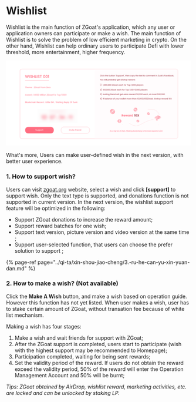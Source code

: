 # Wishlist

Wishlist is the main function of ZGoat's application, which any user or application owners can participate or make a wish. The main function of Wishlist is to solve the problem of low efficient marketing in crypto. On the other hand, Wishlist can help ordinary users to participate Defi with lower threshold, more entertainment, higher frequency. 

![](../.gitbook/assets/zgoat-yu-le-hua-ji-xin-yuan-dan-.png)

What's more, Users can make user-defined wish in the next version, with better user experience.



### 1. How to support wish? <a id="Oqrhn"></a>

Users can visit [zgoat.org](http://zgoat.org) website, select a wish and click **\[support\]** to support wish. Only the text type is supported, and donations function is not supported in current version. In the next version, the wishlist support feature will be optimized in the following:

* Support ZGoat donations to increase the reward amount;
* Support reward batches for one wish;
* Support text version, picture version and video version at the same time ;
* Support user-selected function, that users can choose the prefer solution to support ;

{% page-ref page="../qi-ta/xin-shou-jiao-cheng/3.-ru-he-can-yu-xin-yuan-dan.md" %}



### 2. How to make a wish? \(Not available\) <a id="2-ru-he-fa-bu-xin-yuan-zan-wei-kai-fang"></a>

Click the **Make A Wish** button, and make a wish based on operation guide. However this function has  not yet listed. When user makes a wish, user has to stake certain amount of ZGoat, without transation fee because of white list mechanism.

Making a wish has four stages:

1. Make a wish and wait friends for support with ZGoat;
2. After the ZGoat support is completed, users start to participate \(wish with the highest support may be recommended to Homepage\);
3. Participation completed, waiting for being sent rewards;
4. Set the validity period of the reward. If users do not obtain the reward exceed the validity period, 50% of the reward will enter the Operation Management Account and 50% will be burnt;

_Tips: ZGoat obtained by AirDrop, wishlist reward, marketing activities, etc. are locked and can be unlocked by staking LP._[  
](https://doc.zgoat.org/chan-pin-ji-gui-hua/chan-pin-zong-lan)

